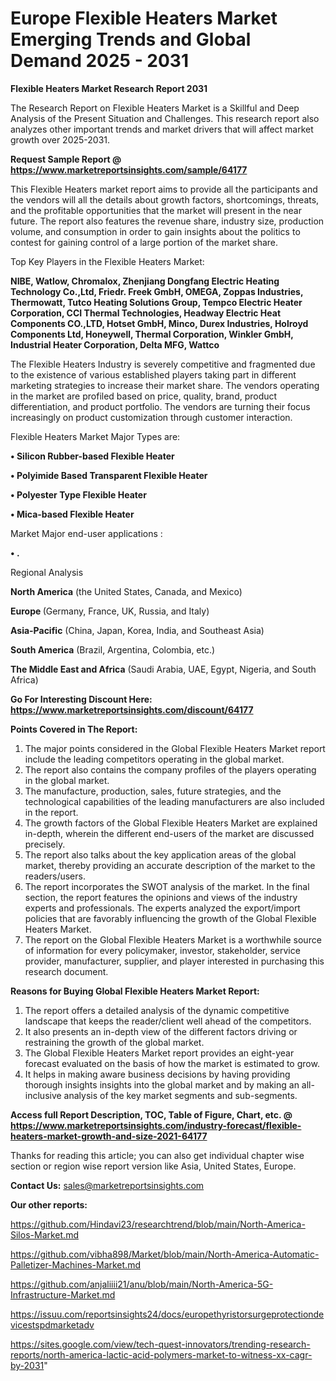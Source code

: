 # Europe Flexible Heaters Market Emerging Trends and Global Demand 2025 - 2031

<strong>Flexible Heaters Market Research Report 2031</strong>

The Research Report on Flexible Heaters Market is a Skillful and Deep Analysis of the Present Situation and Challenges. This research report also analyzes other important trends and market drivers that will affect market growth over 2025-2031.

<strong>Request Sample Report @ <a href=https://www.marketreportsinsights.com/sample/64177>https://www.marketreportsinsights.com/sample/64177</a></strong>

This Flexible Heaters market report aims to provide all the participants and the vendors will all the details about growth factors, shortcomings, threats, and the profitable opportunities that the market will present in the near future. The report also features the revenue share, industry size, production volume, and consumption in order to gain insights about the politics to contest for gaining control of a large portion of the market share.

Top Key Players in the Flexible Heaters Market:

<strong>NIBE, Watlow, Chromalox, Zhenjiang Dongfang Electric Heating Technology Co.,Ltd, Friedr. Freek GmbH, OMEGA, Zoppas Industries, Thermowatt, Tutco Heating Solutions Group, Tempco Electric Heater Corporation, CCI Thermal Technologies, Headway Electric Heat Components CO.,LTD, Hotset GmbH, Minco, Durex Industries, Holroyd Components Ltd, Honeywell, Thermal Corporation, Winkler GmbH, Industrial Heater Corporation, Delta MFG, Wattco</strong>

The Flexible Heaters Industry is severely competitive and fragmented due to the existence of various established players taking part in different marketing strategies to increase their market share. The vendors operating in the market are profiled based on price, quality, brand, product differentiation, and product portfolio. The vendors are turning their focus increasingly on product customization through customer interaction.

Flexible Heaters Market Major Types are:

<strong>• Silicon Rubber-based Flexible Heater

• Polyimide Based Transparent Flexible Heater

• Polyester Type Flexible Heater

• Mica-based Flexible Heater</strong>

Market Major end-user applications :

<strong>• .</strong>

Regional Analysis

</u><strong><b>North America</b></strong> (the United States, Canada, and Mexico)

<strong><b>Europe </b></strong>(Germany, France, UK, Russia, and Italy)

<strong><b>Asia-Pacific</b></strong> (China, Japan, Korea, India, and Southeast Asia)

<strong><b>South America</b></strong> (Brazil, Argentina, Colombia, etc.)

<strong><b>The Middle East and Africa</b></strong> (Saudi Arabia, UAE, Egypt, Nigeria, and South Africa)

<strong>Go For Interesting Discount Here: <a href=https://www.marketreportsinsights.com/discount/64177>https://www.marketreportsinsights.com/discount/64177</a></strong>

<strong>Points Covered in The Report:</strong>
<ol>
  <li>The major points considered in the Global Flexible Heaters Market report include the leading competitors operating in the global market.</li>
  <li>The report also contains the company profiles of the players operating in the global market.</li>
  <li>The manufacture, production, sales, future strategies, and the technological capabilities of the leading manufacturers are also included in the report.</li>
  <li>The growth factors of the Global Flexible Heaters Market are explained in-depth, wherein the different end-users of the market are discussed precisely.</li>
  <li>The report also talks about the key application areas of the global market, thereby providing an accurate description of the market to the readers/users.</li>
  <li>The report incorporates the SWOT analysis of the market. In the final section, the report features the opinions and views of the industry experts and professionals. The experts analyzed the export/import policies that are favorably influencing the growth of the Global Flexible Heaters Market.</li>
  <li>The report on the Global Flexible Heaters Market is a worthwhile source of information for every policymaker, investor, stakeholder, service provider, manufacturer, supplier, and player interested in purchasing this research document.</li>
</ol>
<strong>Reasons for Buying Global Flexible Heaters Market Report:</strong>

<ol>
  <li>The report offers a detailed analysis of the dynamic competitive landscape that keeps the reader/client well ahead of the competitors.</li>
  <li>It also presents an in-depth view of the different factors driving or restraining the growth of the global market.</li>
  <li>The Global Flexible Heaters Market report provides an eight-year forecast evaluated on the basis of how the market is estimated to grow.</li>
  <li>It helps in making aware business decisions by having providing thorough insights insights into the global market and by making an all-inclusive analysis of the key market segments and sub-segments.</li>
</ol>
<strong>Access full Report Description, TOC, Table of Figure, Chart, etc. @ <a href=https://www.marketreportsinsights.com/industry-forecast/flexible-heaters-market-growth-and-size-2021-64177>https://www.marketreportsinsights.com/industry-forecast/flexible-heaters-market-growth-and-size-2021-64177</a></strong>


Thanks for reading this article; you can also get individual chapter wise section or region wise report version like Asia, United States, Europe.

<strong>Contact Us:</strong>
sales@marketreportsinsights.com

<strong>Our other reports:</strong>

<a href=https://github.com/Hindavi23/researchtrend/blob/main/North-America-Silos-Market.md>https://github.com/Hindavi23/researchtrend/blob/main/North-America-Silos-Market.md</a>

<a href=https://github.com/vibha898/Market/blob/main/North-America-Automatic-Palletizer-Machines-Market.md>https://github.com/vibha898/Market/blob/main/North-America-Automatic-Palletizer-Machines-Market.md</a>

<a href=https://github.com/anjaliiii21/anu/blob/main/North-America-5G-Infrastructure-Market.md>https://github.com/anjaliiii21/anu/blob/main/North-America-5G-Infrastructure-Market.md</a>

<a href=https://issuu.com/reportsinsights24/docs/europethyristorsurgeprotectiondevicestspdmarketadv>https://issuu.com/reportsinsights24/docs/europethyristorsurgeprotectiondevicestspdmarketadv</a>

<a href=https://sites.google.com/view/tech-quest-innovators/trending-research-reports/north-america-lactic-acid-polymers-market-to-witness-xx-cagr-by-2031>https://sites.google.com/view/tech-quest-innovators/trending-research-reports/north-america-lactic-acid-polymers-market-to-witness-xx-cagr-by-2031</a>"
